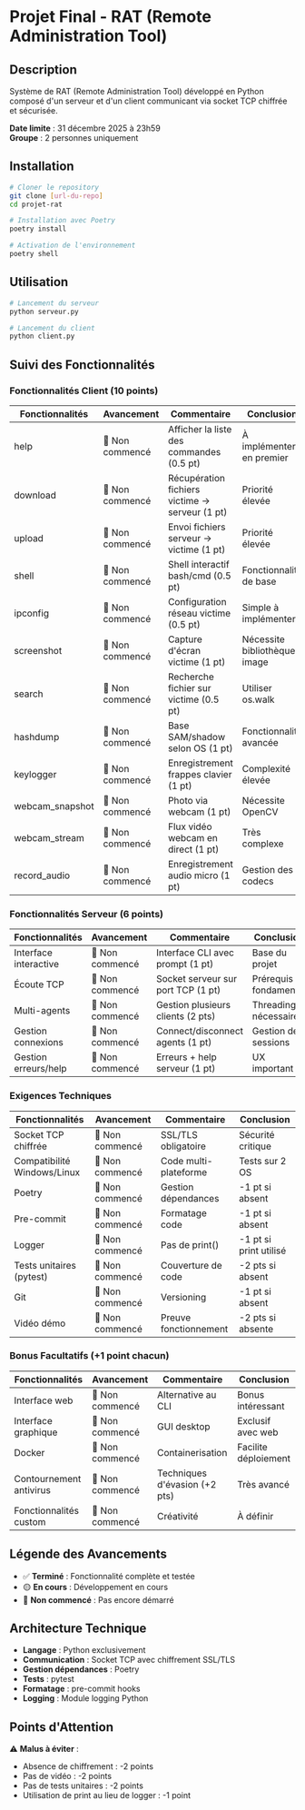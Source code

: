 # Projet Final - RAT (Remote Administration Tool)

## Description
Système de RAT (Remote Administration Tool) développé en Python composé d'un serveur et d'un client communicant via socket TCP chiffrée et sécurisée.

**Date limite** : 31 décembre 2025 à 23h59  
**Groupe** : 2 personnes uniquement

## Installation
```bash
# Cloner le repository
git clone [url-du-repo]
cd projet-rat

# Installation avec Poetry
poetry install

# Activation de l'environnement
poetry shell
```

## Utilisation
```bash
# Lancement du serveur
python serveur.py

# Lancement du client
python client.py
```

## Suivi des Fonctionnalités

### Fonctionnalités Client (10 points)

| Fonctionnalités | Avancement | Commentaire | Conclusion |
|----------------|------------|-------------|------------|
| help | 🔴 Non commencé | Afficher la liste des commandes (0.5 pt) | À implémenter en premier |
| download | 🔴 Non commencé | Récupération fichiers victime → serveur (1 pt) | Priorité élevée |
| upload | 🔴 Non commencé | Envoi fichiers serveur → victime (1 pt) | Priorité élevée |
| shell | 🔴 Non commencé | Shell interactif bash/cmd (0.5 pt) | Fonctionnalité de base |
| ipconfig | 🔴 Non commencé | Configuration réseau victime (0.5 pt) | Simple à implémenter |
| screenshot | 🔴 Non commencé | Capture d'écran victime (1 pt) | Nécessite bibliothèque image |
| search | 🔴 Non commencé | Recherche fichier sur victime (0.5 pt) | Utiliser os.walk |
| hashdump | 🔴 Non commencé | Base SAM/shadow selon OS (1 pt) | Fonctionnalité avancée |
| keylogger | 🔴 Non commencé | Enregistrement frappes clavier (1 pt) | Complexité élevée |
| webcam_snapshot | 🔴 Non commencé | Photo via webcam (1 pt) | Nécessite OpenCV |
| webcam_stream | 🔴 Non commencé | Flux vidéo webcam en direct (1 pt) | Très complexe |
| record_audio | 🔴 Non commencé | Enregistrement audio micro (1 pt) | Gestion des codecs |

### Fonctionnalités Serveur (6 points)

| Fonctionnalités | Avancement | Commentaire | Conclusion |
|----------------|------------|-------------|------------|
| Interface interactive | 🔴 Non commencé | Interface CLI avec prompt (1 pt) | Base du projet |
| Écoute TCP | 🔴 Non commencé | Socket serveur sur port TCP (1 pt) | Prérequis fondamental |
| Multi-agents | 🔴 Non commencé | Gestion plusieurs clients (2 pts) | Threading nécessaire |
| Gestion connexions | 🔴 Non commencé | Connect/disconnect agents (1 pt) | Gestion des sessions |
| Gestion erreurs/help | 🔴 Non commencé | Erreurs + help serveur (1 pt) | UX important |

### Exigences Techniques

| Fonctionnalités | Avancement | Commentaire | Conclusion |
|----------------|------------|-------------|------------|
| Socket TCP chiffrée | 🔴 Non commencé | SSL/TLS obligatoire | Sécurité critique |
| Compatibilité Windows/Linux | 🔴 Non commencé | Code multi-plateforme | Tests sur 2 OS |
| Poetry | 🔴 Non commencé | Gestion dépendances | -1 pt si absent |
| Pre-commit | 🔴 Non commencé | Formatage code | -1 pt si absent |
| Logger | 🔴 Non commencé | Pas de print() | -1 pt si print utilisé |
| Tests unitaires (pytest) | 🔴 Non commencé | Couverture de code | -2 pts si absent |
| Git | 🔴 Non commencé | Versioning | -1 pt si absent |
| Vidéo démo | 🔴 Non commencé | Preuve fonctionnement | -2 pts si absente |

### Bonus Facultatifs (+1 point chacun)

| Fonctionnalités | Avancement | Commentaire | Conclusion |
|----------------|------------|-------------|------------|
| Interface web | 🔴 Non commencé | Alternative au CLI | Bonus intéressant |
| Interface graphique | 🔴 Non commencé | GUI desktop | Exclusif avec web |
| Docker | 🔴 Non commencé | Containerisation | Facilite déploiement |
| Contournement antivirus | 🔴 Non commencé | Techniques d'évasion (+2 pts) | Très avancé |
| Fonctionnalités custom | 🔴 Non commencé | Créativité | À définir |

## Légende des Avancements
- ✅ **Terminé** : Fonctionnalité complète et testée
- 🟡 **En cours** : Développement en cours
- 🔴 **Non commencé** : Pas encore démarré

## Architecture Technique
- **Langage** : Python exclusivement
- **Communication** : Socket TCP avec chiffrement SSL/TLS
- **Gestion dépendances** : Poetry
- **Tests** : pytest
- **Formatage** : pre-commit hooks
- **Logging** : Module logging Python

## Points d'Attention
⚠️ **Malus à éviter** :
- Absence de chiffrement : -2 points
- Pas de vidéo : -2 points  
- Pas de tests unitaires : -2 points
- Utilisation de print au lieu de logger : -1 point

<!-- ## Structure Projet Recommandée
```
projet-rat/
├── src/
│   ├── serveur/
│   ├── client/
│   └── common/
├── tests/
├── docs/
├── pyproject.toml
├── README.md
└── .pre-commit-config.yaml
``` -->